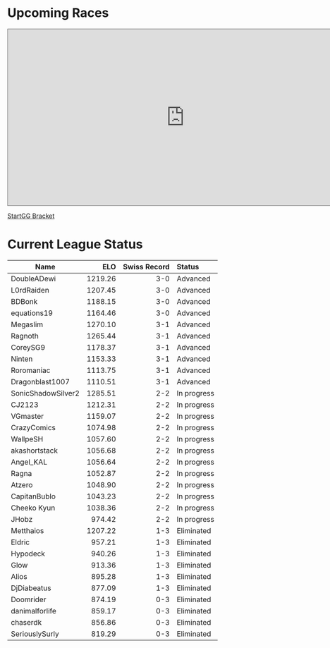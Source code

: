 # Upcoming Races

<iframe src="https://calendar.google.com/calendar/embed?height=600&wkst=1&bgcolor=%23ffffff&ctz=America%2FNew_York&showTitle=1&title=League%20Races&showNav=1&showDate=0&showPrint=0&showTabs=0&showCalendars=0&showTz=1&mode=AGENDA&src=ZjY4MmZmZThmMTM1ZmI0ZGRkNTA1OWEwZDIxZjY2MTFkY2M4MWVkNGY5MmY0ZjE3NjE4YWM2Y2E3YWJiMThjOUBncm91cC5jYWxlbmRhci5nb29nbGUuY29t&color=%23B39DDB" style="border:solid 1px #777" width="800" height="400" frameborder="0" scrolling="yes"></iframe>

[StartGG Bracket](https://www.start.gg/kh2fmrs2023)

# Current League Status

| Name | ELO | Swiss Record | Status |
| --- | --: | --: | :-- |
|DoubleADewi|1219.26|3-0| Advanced |
|L0rdRaiden|1207.45|3-0| Advanced |
|BDBonk|1188.15|3-0| Advanced |
|equations19|1164.46|3-0| Advanced |
|Megaslim|1270.10|3-1| Advanced |
|Ragnoth|1265.44|3-1| Advanced |
|CoreySG9|1178.37|3-1| Advanced |
|Ninten|1153.33|3-1| Advanced |
|Roromaniac|1113.75|3-1| Advanced |
|Dragonblast1007|1110.51|3-1| Advanced |
|SonicShadowSilver2|1285.51|2-2| In progress |
|CJ2123|1212.31|2-2| In progress |
|VGmaster|1159.07|2-2| In progress |
|CrazyComics|1074.98|2-2| In progress |
|WallpeSH|1057.60|2-2| In progress |
|akashortstack|1056.68|2-2| In progress |
|Angel_KAL|1056.64|2-2| In progress |
|Ragna|1052.87|2-2| In progress |
|Atzero|1048.90|2-2| In progress |
|CapitanBublo|1043.23|2-2| In progress |
|Cheeko Kyun|1038.36|2-2| In progress |
|JHobz|974.42|2-2| In progress |
|Metthaios|1207.22|1-3| Eliminated |
|Eldric|957.21|1-3| Eliminated |
|Hypodeck|940.26|1-3| Eliminated |
|Glow|913.36|1-3| Eliminated |
|Alios|895.28|1-3| Eliminated |
|DjDiabeatus|877.09|1-3| Eliminated |
|Doomrider|874.19|0-3| Eliminated |
|danimalforlife|859.17|0-3| Eliminated |
|chaserdk|856.86|0-3| Eliminated |
|SeriouslySurly|819.29|0-3| Eliminated |
